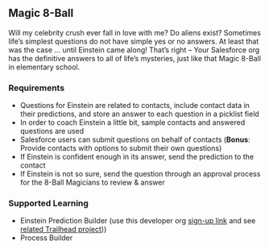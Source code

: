 ## Magic 8-Ball

Will my celebrity crush ever fall in love with me? Do aliens exist? Sometimes life’s simplest questions do not have simple yes or no answers. At least that was the case ... until Einstein came along! That’s right – Your Salesforce org has the definitive answers to all of life’s mysteries, just like that Magic 8-Ball in elementary school.

### Requirements

- Questions for Einstein are related to contacts, include contact data in their predictions, and store an answer to each question in a picklist field
- In order to coach Einstein a little bit, sample contacts and answered questions are used
- Salesforce users can submit questions on behalf of contacts (**Bonus**: Provide contacts with options to submit their own questions)
- If Einstein is confident enough in its answer, send the prediction to the contact
- If Einstein is not so sure, send the question through an approval process for the 8-Ball Magicians to review & answer

### Supported Learning

- Einstein Prediction Builder (use this developer org [sign-up link](https://developer.salesforce.com/promotions/orgs/einsteinbuilder) and see [related Trailhead project](https://trailhead.salesforce.com/trails/get_smart_einstein/projects/prediction_builder)))
- Process Builder
